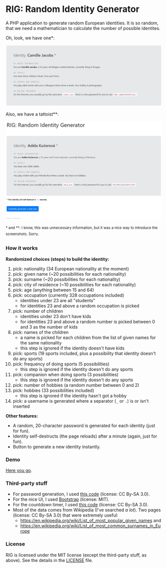# RIG: Random Identity Generator

A PHP application to generate random European identities. It is so random, that we need a mathematician to calculate the number of possible identites.

Oh, look, we have one\*:

![Identity](rig_card.jpg)

Also, we have a tattoist\*\*:

![Screenshot](rig_screen.jpg)

<sup>\* and \*\*: I know, this was unnecessary information, but it was a nice way to introduce the screenshots. Sorry.</sup>

### How it works

**Randomized choices (steps) to build the identity:**

1. pick: nationality (34 European nationality at the moment)
2. pick: given name (~20 possibilities for each nationality)
3. pick: surname (~20 possibilities for each nationality)
4. pick: city of residence (~10 possibilities for each nationality)
5. pick: age (anything between 15 and 64)
6. pick: occupation (currently 328 occupations included)
    * identities under 23 are all "students"
    * for identities 23 and above a random occupation is picked
7. pick: number of children
    * identities under 23 don't have kids
    * for identities 23 and above a random number is picked between 0 and 3 as the number of kids
8. pick: names of the children
    * a name is picked for each children from the list of given names for the same nationality
    * this step is ignored if the identity doesn't have kids
9. pick: sports (19 sports included, plus a possibility that identity doesn't do any sports)
10. pick: frequency of doing sports (5 possibilities)
    * this step is ignored if the identity doesn't do any sports
11. pick: companion when doing sports (3 possibilities)
    * this step is ignored if the identity doesn't do any sports
12. pick: number of hobbies (a random number between 0 and 2)
13. pick: hobbies (33 possibilities included)
    * this step is ignored if the identity hasn't got a hobby
14. pick: a username is generated where a separator (`_` or `.`) is or isn't inserted

**Other features:**

* A random, 20-character password is generated for each identity (just for fun).
* Identity self-destructs (the page reloads) after a minute (again, just for fun).
* Button to generate a new identity instantly.

### Demo

[Here you go](https://paszternak.me/rig/).

### Third-party stuff

* For password generation, I used [this code](https://stackoverflow.com/a/31107425) (license: CC By-SA 3.0).
* For the nice UI, I used [Bootstrap](http://getbootstrap.com/) (license: MIT).
* For the countdown timer, I used [this code](https://stackoverflow.com/a/1191875) (license: CC By-SA 3.0).
* Most of the data comes from Wikipedia (I've searched *a lot*). Two pages (license: CC By-SA 3.0) that were extremely useful:
    * https://en.wikipedia.org/wiki/List_of_most_popular_given_names and
    * https://en.wikipedia.org/wiki/List_of_most_common_surnames_in_Europe
    
### License

RIG is licensed under the MIT license (except the third-party stuff, as above). See the details in the [LICENSE](LICENSE) file.
